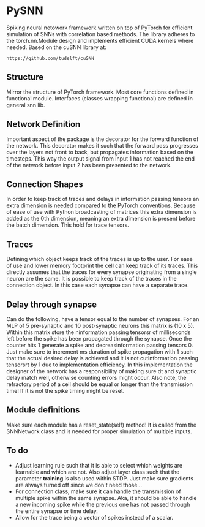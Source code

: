 # __PySNN__

Spiking neural netowork framework written on top of PyTorch for efficient simulation of SNNs with correlation based methods. The library adheres to the torch.nn.Module design and implements efficient CUDA kernels where needed.
Based on the cuSNN library at:

    https://github.com/tudelft/cuSNN

## __Structure__

Mirror the structure of PyTorch framework. Most core functions defined in functional module. Interfaces (classes wrapping functional) are
defined in general snn lib.

## __Network Definition__

Important aspect of the package is the decorator for the forward function of the network. This decorator makes it such that the forward pass
progresses over the layers not front to back, but propagates information based on the timesteps. This way the output signal from input 1 has
not reached the end of the network before input 2 has been presented to the network.

## __Connection Shapes__

In order to keep track of traces and delays in information passing tensors an extra dimension is needed compared to the PyTorch conventions. Because of ease of use with Python broadcasting of matrices this extra dimension is added as the 0th dimension, meaning an extra dimension is present before the batch dimension. This hold for trace tensors.

## __Traces__

Defining which object keeps track of the traces is up to the user. For ease of use and lower memory footprint the cell can keep track of its
traces. This directly assumes that the traces for every synapse originating from a single neuron are the same. It is possible to keep track
of the traces in the connection object. In this case each synapse can have a separate trace.

## __Delay through synapse__

Can do the following, have a tensor equal to the number of synapses. For an MLP of 5 pre-synaptic and 10 post-synaptic neurons this matrix
is (10 x 5). Within this matrix store the ninformation passing tensorsr of milliseconds left before the spike has been propagated through the synapse. Once the
counter hits 1 generate a spike and decreasinformation passing tensors 0. Just make sure to increment ms duration of spike propagation with 1 such that the actual
desired delay is achieved and it is not cutinformation passing tensorsrt by 1 due to implementation efficiency. In this implementation the designer of the network
has a responsibility of making sure dt and synaptic delay match well, otherwise counting errors might occur. Also note, the refractory
period of a cell should be equal or longer than the transmission time! If it is not the spike timing might be reset.

## __Module definitions__

Make sure each module has a reset_state(self) method! It is called from the SNNNetwork class and is needed for proper simulation of multiple
inputs.

## __To do__

- Adjust learning rule such that it is able to select which weights are learnable and which are not. Also adjust layer class such that the
  parameter __training__ is also used within STDP. Just make sure gradients are always turned off since we don't need those...
- For connection class, make sure it can handle the transmission of multiple spike within the same synapse. Aka, it should be able to handle
  a new incoming spike while the previous one has not passed through the entire synapse or time delay.
- Allow for the trace being a vector of spikes instead of a scalar.
